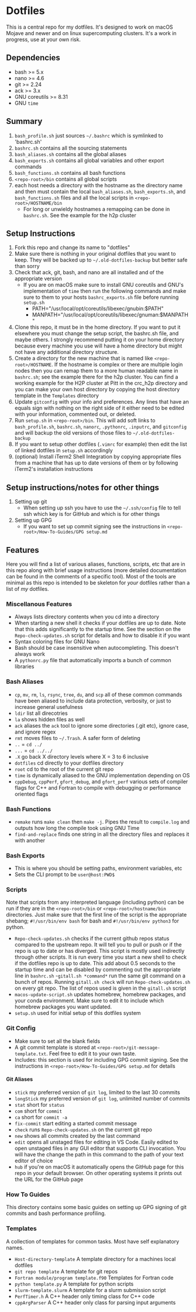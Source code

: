 # Dotfiles

This is a central repo for my dotfiles. It's designed to work on macOS Mojave
and newer and on linux supercomputing clusters. It's a work in progress, use at
your own risk.

## Dependencies

- bash >= 5.x
- nano >= 4.6
- git >= 2.24
- ack >= 3.x
- GNU coreutils >= 8.31
- GNU `time`

## Summary

1. `bash_profile.sh` just sources `~/.bashrc` which is symlinked to 'bashrc.sh'
2. `bashrc.sh` contains all the sourcing statements
3. `bash_aliases.sh` contains all the global aliases
4. `bash_exports.sh` contains all global variables and other export commands
5. `bash_functions.sh` contains all bash functions
6. `<repo-root>/bin` contains all global scripts
7. each host needs a directory with the hostname as the directory name and then
   must contain the local `bash_aliases.sh`, `bash_exports.sh`, and
   `bash_functions.sh` files and all the local scripts in
   `<repo-root>/HOSTNAME/bin`
   - For long or unwieldy hostnames a remapping can be done in `bashrc.sh`. See the example for the h2p cluster

## Setup Instructions

1. Fork this repo and change its name to "dotfiles"
2. Make sure there is nothing in your original dotfiles that you want to keep.
   They will be backed up to `~/.old-dotfiles-backup` but better safe than sorry
3. Check that ack, git, bash, and nano are all installed and of the appropriate
   version
   - If you are on macOS make sure to install GNU coreutils and GNU's
     implementation of `time` then run the following commands and make sure to
     them to your hosts `bashrc_exports.sh` file before running `setup.sh`
     - PATH="/usr/local/opt/coreutils/libexec/gnubin:$PATH"
     - MANPATH="/usr/local/opt/coreutils/libexec/gnuman:$MANPATH"
4. Clone this repo, it must be in the home directory. If you want to put it
   elsewhere you must change the setup script, the bashrc.sh file, and maybe
   others. I strongly recommend putting it on your home directory because every
   machine you use will have a home directory but might not have any additional
   directory structure.
5. Create a directory for the new machine that is named like
   `<repo-root>/HOSTNAME`. If the hostname is complex or there are multiple
   login nodes then you can remap them to a more human readable name in
   `bashrc.sh`; see the example there for the h2p cluster. You can find a
   working example for the H2P cluster at Pitt in the crc_h2p directory and you
   can make your own host directory by copying the host directory template in
   the `Templates` directory
6. Update `gitconfig` with your info and preferences. Any lines that have an
   equals sign with nothing on the right side of it either need to be edited
   with your information, commented out, or deleted.
7. Run `setup.sh` in `<repo-root>/bin`. This will add soft links to
   `bash_profile.sh`, `bashrc.sh`, `nanorc`, `.pythonrc`, `.inputrc`, and
   `gitconfig` and will backup the old versions of those files to
   `~/.old-dotfiles-backup`
8. If you want to setup other dotfiles (`.vimrc` for example) then edit the list
   of linked dotfiles in `setup.sh` accordingly
9. (optional) Install iTerm2 Shell Integration by copying appropriate files
    from a machine that has up to date versions of them or by following iTerm2's
    installation instructions

## Setup instructions/notes for other things

1. Setting up git
   - When setting up ssh you have to use the `~/.ssh/config` file to tell ssh
     which key is for GitHub and which is for other things
2. Setting up GPG
   - If you want to set up commit signing see the instructions in
     `<repo-root>/How-To-Guides/GPG setup.md`

## Features

Here you will find a list of various aliases, functions, scripts, etc that are
in this repo along with brief usage instructions (more detailed documentation
can be found in the comments of a specific tool). Most of the tools are minimal
as this repo is intended to be skeleton for *your* dotfiles rather than a list
of *my* dotfiles.

### Miscellanous Features

- Always lists directory contents when you cd into a directory
- When starting a new shell it checks if your dotfiles are up to date. Note that
  this adds significantly to the startup time. See the section on the
  `Repo-check-updates.sh` script for details and how to disable it if you want
- Syntax coloring files for GNU Nano
- Bash should be case insensitive when autocompleting. This doesn't always work
- A `pythonrc.py` file that automatically imports a bunch of common libraries

### Bash Aliases

- `cp`, `mv`, `rm`, `ls`, `rsync`, `tree`, `du`, and `scp` all of these common
  commands have been aliased to include data protection, verbosity, or just to
  increase general usefulness
- `ldir` list all direcotries
- `la` shows hidden files as well
- `ack` aliases the `ack` tool to ignore some directories (.git etc), ignore case, and ignore regex
- `rmt` moves files to `~/.Trash`. A safer form of deleting
- `..` = `cd ../`
- `...` = `cd ../../`
- `.X` go back X directory levels where X = 3 to 6 inclusive
- `dotfiles` cd directly to your dotfiles directory
- `root` cd to the root of the current git repo
- `time` is dynamically aliased to the GNU implementation depending on OS
- `cppDebug`, `cppPerf`, `gfort_debug`, and `gfort_perf` various sets of
  compiler flags for C++ and Fortran to compile with debugging or performance
  oriented flags

### Bash Functions

- `remake` runs `make clean` then `make -j`. Pipes the result to `compile.log`
  and outputs how long the compile took using GNU Time
- `find-and-replace` finds one string in all the directory files and replaces it
  with another

### Bash Exports

- This is where you should be setting paths, environment variables, etc
- Sets the CLI prompt to be `user@host:PWD$`

### Scripts

Note that scripts from any interpreted language (including python) can be run if
they are in the `<repo-root>/bin` or `<repo-root>/hostname/bin` directories.
Just make sure that the first line of the script is the appropriate shebang;
`#!/usr/bin/env bash` for bash and `#!/usr/bin/env python3` for python.

- `Repo-check-updates.sh` checks if the current github repos status compared to
  the upstream repo. It will tell you to pull or push or if the repo is up to
  date or has diverged. This script is mostly used indirectly through other
  scripts. It is run every time you start a new shell to check if the dotfiles
  repo is up to date. This add about 0.5 seconds to the startup time and can be
  disabled by commenting out the appropriate line in `bashrc.sh`
-`gitall.sh *command*` run the same git command on a bunch of repos. Running
  `gitall.sh check` will run `Repo-check-updates.sh` on every git repo. The list
  of repos used is given in the `gitall.sh` script
- `macos-update-script.sh` updates homebrew, homebrew packages, and your conda
  environment. Make sure to edit it to include which homebrew packages you want
  updated.
- `setup.sh` used for initial setup of this dotfiles system

### Git Config

- Make sure to set all the blank fields
- A git commit template is stored at `<repo-root>/git-message-template.txt`.
  Feel free to edit it to your own taste.
- Includes: this section is used for including GPG commit signing. See the
  instructions in `<repo-root>/How-To-Guides/GPG setup.md` for details

#### Git Aliases

- `stick` my preferred version of `git log`, limited to the last 30 commits
- `longStick` my preferred version of `git log`, unlimited number of commits
- `stat` short for `status`
- `com` short for `commit`
- `ca` short for `commit -a`
- `fix-commit` start editing a started commit message
- `check` runs `Repo-check-updates.sh` on the current git repo
- `new` shows all commits created by the last command
- `edit` opens all unstaged files for editing in VS Code. Easily edited to open
  unstaged files in any GUI editor that supports CLI invocation. You will have
  the change the path in this command to the path of your text editor of choice
- `hub` if you're on macOS it automatically opens the GitHub page for this repo
  in your default browser. On other operating systems it prints out the URL for
  the GitHub page

### How To Guides

This directory contains some basic guides on setting up GPG signing of git
commits and bash performance profiling.

### Templates

A collection of templates for common tasks. Most have self explanatory names.

- `Host-directory-template` A template directory for a machines local dotfiles
- `git repo template` A template for git repos
- `Fortran module/program template.f90` Templates for Fortran code
- `python template.py` A template for python scripts
- `slurm-template.slurm` A template for a slurm submission script
- `PerfTimer.h` A C++ header only timing class for C++ code
- `cppArgParser` A C++  header only class for parsing input arguments
